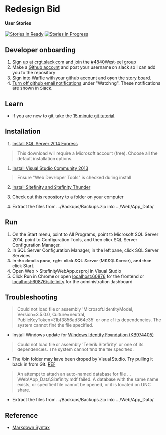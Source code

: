 # Redesign Bid

#### User Stories

[![Stories in Ready](https://badge.waffle.io/CRGTMobile/electric-eel.png?label=ready&title=Ready)](http://waffle.io/CRGTMobile/electric-eel)
[![Stories in Progress](https://badge.waffle.io/CRGTMobile/electric-eel.svg?label=in%20progress&title=In%20Progress)](http://waffle.io/CRGTMobile/electric-eel)

## Developer onboarding
1. [Sign up at crgt.slack.com](http://crgt.slack.com/signup) and join the [#4840West-eel](https://crgt.slack.com/messages/4840west-eel) group
1. Make a [Github account](https://github.com/join)  and post your username on slack so I can add you to the repository
1. Sign into [Waffle](https://waffle.io) with your github account and open the [story board](http://waffle.io/CRGTMobile/electric-eel).
1. [Turn off github email notifications](https://github.com/settings/notifications) under "Watching". These notifications are shown in Slack.

## Learn

* If you are new to git, take the [15 minute git tutorial](https://try.github.io).

## Installation

1. [Install SQL Server 2014 Express](http://www.microsoft.com/en-us/server-cloud/products/sql-server-editions/sql-server-express.aspx)
> This download will require a Microsoft account (free). Choose all the default installation options.

1. [Install Visual Studio Community 2013](http://go.microsoft.com/fwlink/?LinkId=517284)
> Ensure "Web Developer Tools" is checked during install

2. [Install Sitefinity and Sitefinity Thunder](http://www.sitefinity.com/try-now/download)

1. Check out this repository to a folder on your computer

1. Extract the files from …/Backups/Backups.zip into …/Web/App_Data/

## Run

1. On the Start menu, point to All Programs, point to Microsoft SQL Server 2014, point to Configuration Tools, and then click SQL Server Configuration Manager.
1. In SQL Server Configuration Manager, in the left pane, click SQL Server Services.
1. In the details pane, right-click SQL Server (MSSQLServer), and then click Start.
1. Open Web > SitefinityWebApp.csproj in Visual Studio
1. Click Run in Chrome or open [localhost:60876](http://localhost:60876/) for the frontend or [localhost:60876/sitefinity](http://localhost:60876/sitefinity) for the administration dashboard

## Troubleshooting

> Could not load file or assembly 'Microsoft.IdentityModel, Version=3.5.0.0, Culture=neutral, PublicKeyToken=31bf3856ad364e35' or one of its dependencies. The system cannot find the file specified.

* Install Windows update for [Windows Identity Foundation (KB974405)](http://www.microsoft.com/en-us/download/details.aspx?id=17331)

> Could not load file or assembly 'Telerik.Sitefinity' or one of its dependencies. The system cannot find the file specified.

* The /bin folder may have been droped by Visual Studio.  Try pulling it back in from Git. [REF](http://www.sitefinity.com/developer-network/forums/deployment--/could-not-load-file-or-assembly-telerik-sitefinity-or-one-of-its-dependencies)

> An attempt to attach an auto-named database for file …\Web\App_Data\Sitefinity.mdf failed. A database with the same name exists, or specified file cannot be opened, or it is located on UNC share.

* Extract the files from …/Backups/Backups.zip into …/Web/App_Data/

## Reference

* [Markdown Syntax](https://daringfireball.net/projects/markdown/syntax)

